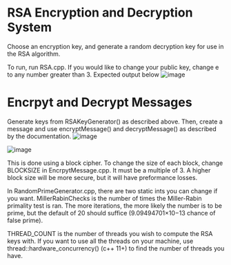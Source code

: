 # RSA Encryption and Decryption System
Choose an encryption key, and generate a random decryption key for use in the RSA algorithm. 

To run, run RSA.cpp. If you would like to change your public key, change e to any number greater than 3. Expected output below
![image](https://github.com/MichaelBonsall/RSA-Key-Generator/assets/104641118/60739140-9945-47a3-ac97-5065518ac1fd)


# Encrpyt and Decrypt Messages

Generate keys from RSAKeyGenerator() as described above. Then, create a message and use encryptMessage() and decryptMessage() as described by the documentation.
![image](https://github.com/user-attachments/assets/1971401f-cdbb-4cad-99e1-b8f60ed3959e)

![image](https://github.com/user-attachments/assets/f48de0eb-98ed-4c5a-9c03-8821da7ecb2a)

This is done using a block cipher. To change the size of each block, change BLOCKSIZE in EncrpytMessage.cpp.
It must be a multiple of 3. A higher block size will be more secure, but it will have preformance losses.


In RandomPrimeGenerator.cpp, there are two static ints you can change if you want.
MillerRabinChecks is the number of times the Miller-Rabin primality test is ran. The more iterations, the more likely the number is to be prime, but the default of 20 should suffice (9.09494701×10−13 chance of false prime). 

THREAD_COUNT is the number of threads you wish to compute the RSA keys with. If you want to use all the threads on your machine, use thread::hardware_concurrency() (c++ 11+) to find the number of threads you have. 
